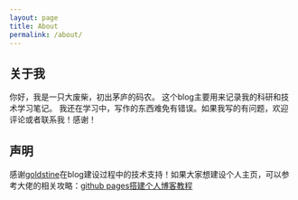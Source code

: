 ```yaml
---
layout: page
title: About
permalink: /about/
---
```

## 关于我
你好，我是一只大废柴，初出茅庐的码农。
这个blog主要用来记录我的科研和技术学习笔记。
我还在学习中，写作的东西难免有错误。如果我写的有问题，欢迎评论或者联系我！感谢！
## 声明
感谢[goldstine](https://goldstine.github.io/about/)在blog建设过程中的技术支持！如果大家想建设个人主页，可以参考大佬的相关攻略：[github pages搭建个人博客教程](https://goldstine.github.io/create_blog_with_github_pages/)
